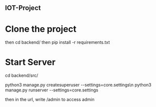 ## IOT-Project

# Clone the project

then cd backend/
then pip install -r requirements.txt

# Start Server

cd backend/src/

python3 manage.py createsuperuser --settings=core.settings\n
python3 manage.py runserver --settings=core.settings

then in the url, write /admin to access admin